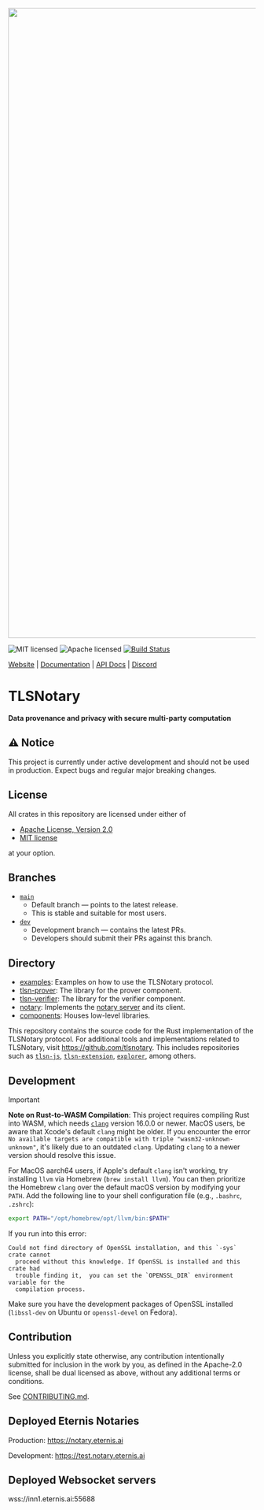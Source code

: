 <p align="center">
    <img src="./tlsn-banner.png" width=1280 />
</p>

![MIT licensed][mit-badge]
![Apache licensed][apache-badge]
[![Build Status][actions-badge]][actions-url]

[mit-badge]: https://img.shields.io/badge/license-MIT-blue.svg
[apache-badge]: https://img.shields.io/github/license/saltstack/salt
[actions-badge]: https://github.com/tlsnotary/tlsn/actions/workflows/ci.yml/badge.svg?branch=dev
[actions-url]: https://github.com/tlsnotary/tlsn/actions?query=workflow%3Aci+branch%3Adev

[Website](https://tlsnotary.org) |
[Documentation](https://docs.tlsnotary.org) |
[API Docs](https://tlsnotary.github.io/tlsn) |
[Discord](https://discord.gg/9XwESXtcN7)

# TLSNotary

**Data provenance and privacy with secure multi-party computation**

## ⚠️ Notice

This project is currently under active development and should not be used in production. Expect bugs and regular major breaking changes.

## License
All crates in this repository are licensed under either of

- [Apache License, Version 2.0](http://www.apache.org/licenses/LICENSE-2.0)
- [MIT license](http://opensource.org/licenses/MIT)

at your option.

## Branches

- [`main`](https://github.com/tlsnotary/tlsn/tree/main)
  - Default branch — points to the latest release.
  - This is stable and suitable for most users.
- [`dev`](https://github.com/tlsnotary/tlsn/tree/dev)
  - Development branch — contains the latest PRs.
  - Developers should submit their PRs against this branch.

## Directory

- [examples](./crates/examples/): Examples on how to use the TLSNotary protocol.
- [tlsn-prover](./crates/prover/): The library for the prover component.
- [tlsn-verifier](./crates/verifier/): The library for the verifier component.
- [notary](./crates/notary/): Implements the [notary server](https://docs.tlsnotary.org/intro.html#tls-verification-with-a-general-purpose-notary) and its client.
- [components](./crates/components/): Houses low-level libraries.

This repository contains the source code for the Rust implementation of the TLSNotary protocol. For additional tools and implementations related to TLSNotary, visit <https://github.com/tlsnotary>. This includes repositories such as [`tlsn-js`](https://github.com/tlsnotary/tlsn-js), [`tlsn-extension`](https://github.com/tlsnotary/tlsn-extension), [`explorer`](https://github.com/tlsnotary/explorer), among others.


## Development

> [!IMPORTANT]
> **Note on Rust-to-WASM Compilation**: This project requires compiling Rust into WASM, which needs [`clang`](https://clang.llvm.org/) version 16.0.0 or newer. MacOS users, be aware that Xcode's default `clang` might be older. If you encounter the error `No available targets are compatible with triple "wasm32-unknown-unknown"`, it's likely due to an outdated `clang`. Updating `clang` to a newer version should resolve this issue.
> 
> For MacOS aarch64 users, if Apple's default `clang` isn't working, try installing `llvm` via Homebrew (`brew install llvm`). You can then prioritize the Homebrew `clang` over the default macOS version by modifying your `PATH`. Add the following line to your shell configuration file (e.g., `.bashrc`, `.zshrc`):
> ```sh
> export PATH="/opt/homebrew/opt/llvm/bin:$PATH"
> ```

If you run into this error:
```
Could not find directory of OpenSSL installation, and this `-sys` crate cannot
  proceed without this knowledge. If OpenSSL is installed and this crate had
  trouble finding it,  you can set the `OPENSSL_DIR` environment variable for the
  compilation process.
```
Make sure you have the development packages of OpenSSL installed (`libssl-dev` on Ubuntu or `openssl-devel` on Fedora).

## Contribution

Unless you explicitly state otherwise, any contribution intentionally submitted
for inclusion in the work by you, as defined in the Apache-2.0 license, shall be
dual licensed as above, without any additional terms or conditions.

See [CONTRIBUTING.md](CONTRIBUTING.md).

## Deployed Eternis Notaries

Production: https://notary.eternis.ai 

Development: https://test.notary.eternis.ai 

## Deployed Websocket servers 

wss://inn1.eternis.ai:55688